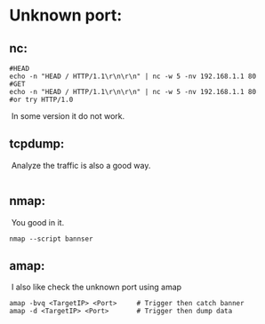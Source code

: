 # Unknown port:

## nc:

```shell
#HEAD
echo -n "HEAD / HTTP/1.1\r\n\r\n" | nc -w 5 -nv 192.168.1.1 80
#GET
echo -n "HEAD / HTTP/1.1\r\n\r\n" | nc -w 5 -nv 192.168.1.1 80
#or try HTTP/1.0
```

​	In some version it do not work.

## tcpdump:

​	Analyze the traffic is also a good way.

```

```

## nmap:

​	You good in it.

```shell
nmap --script bannser
```

## amap:

​	I also like check the unknown port using amap

```shell
amap -bvq <TargetIP> <Port>		# Trigger then catch banner
amap -d <TargetIP> <Port>		# Trigger then dump data
```

​	